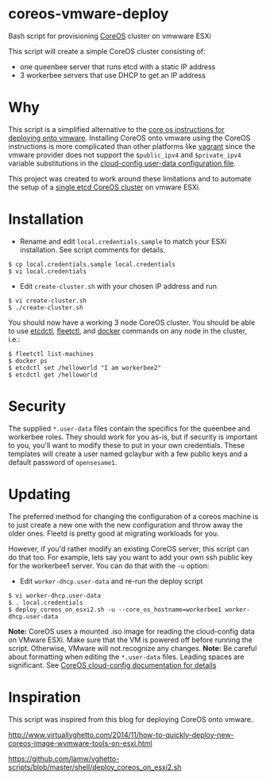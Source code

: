 coreos-vmware-deploy
====================

Bash script for provisioning [CoreOS](https://coreos.com/) cluster on vmwware ESXi

This script will create a simple CoreOS cluster consisting of:
- one queenbee server that runs etcd with a static IP address
- 3 workerbee servers that use DHCP to get an IP address

# Why

This script is a simplified alternative to the [core os instructions for deploying onto vmware](https://coreos.com/docs/running-coreos/platforms/vmware/).
Installing CoreOS onto vmware using the CoreOS instructions is more complicated than other platforms like [vagrant](https://coreos.com/docs/running-coreos/platforms/vagrant/) since the vmware provider does not support the `$public_ipv4` and `$private_ipv4` variable substitutions in the [cloud-config user-data configuration file](https://coreos.com/docs/cluster-management/setup/cloudinit-cloud-config/).  

This project was created to work around these limitations and to automate the setup of a [single etcd CoreOS cluster](https://coreos.com/docs/cluster-management/setup/cluster-architectures/#easy-development/testing-cluster) on vmware ESXi.


# Installation

* Rename and edit `local.credentials.sample` to match your ESXi installation.  See script comments for details.

```
$ cp local.credentials.sample local.credentials
$ vi local.credentials
```

* Edit `create-cluster.sh` with your chosen IP address and run

```
$ vi create-cluster.sh
$ ./create-cluster.sh
```

You should now have a working 3 node CoreOS cluster.  You should be able to use [etcdctl](https://github.com/coreos/etcdctl#etcdctl), [fleetctl](https://coreos.com/docs/launching-containers/launching/fleet-using-the-client/), and [docker](https://www.docker.com/) commands on any node in the cluster, i.e.:

```
$ fleetctl list-machines
$ docker ps
$ etcdctl set /helloworld "I am workerbee2"
$ etcdctl get /helloworld
```

# Security

The supplied `*.user-data` files contain the specifics for the queenbee and workerbee roles.  They should work for you as-is, but if security is important to you, you'll want to modify these to put in your own credentials.  These templates will create a user named gclaybur with a few public keys and a default password of `opensesame1`.

# Updating 
The preferred method for changing the configuration of a coreos machine is to just create a new one with the new configuration and throw away the older ones.  Fleetd is pretty good at migrating workloads for you.  

However, if you'd rather modify an existing CoreOS server, this script can do that too.  For example, lets say you want to add your own ssh public key for the workerbee1 server.  You can do that with the `-u` option:

* Edit `worker-dhcp.user-data` and re-run the deploy script

```
$ vi worker-dhcp.user-data
$ . local.credentials
$ deploy_coreos_on_esxi2.sh -u --core_os_hostname=workerbee1 worker-dhcp.user-data
```

**Note:** CoreOS uses a mounted .iso image for reading the cloud-config data on VMware ESXi.  Make sure that the VM is powered off before running the script.  Otherwise, VMware will not recognize any changes.
**Note:** Be careful about formatting when editing the `*.user-data` files.  Leading spaces are significant.  See [CoreOS cloud-config documentation for details](https://coreos.com/docs/cluster-management/setup/cloudinit-cloud-config/)


# Inspiration

This script was inspired from this blog for deploying CoreOS onto vmware.

http://www.virtuallyghetto.com/2014/11/how-to-quickly-deploy-new-coreos-image-wvmware-tools-on-esxi.html

https://github.com/lamw/vghetto-scripts/blob/master/shell/deploy_coreos_on_esxi2.sh



